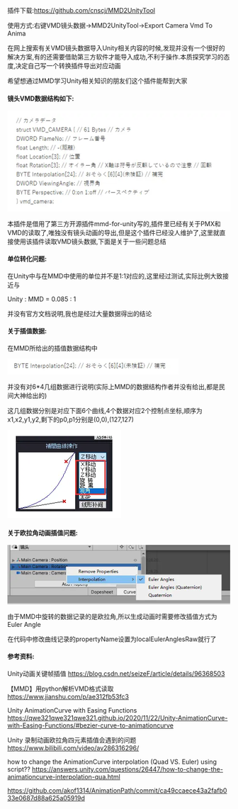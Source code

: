 插件下载:https://github.com/cnscj/MMD2UnityTool

使用方式:右键VMD镜头数据->MMD2UnityTool->Export Camera Vmd To Anima

在网上搜索有关VMD镜头数据导入Unity相关内容的时候,发现并没有一个很好的解决方案,有的还需要借助第三方软件才能导入成功,不利于操作.本质探究学习的态度,决定自己写一个转换插件导出对应动画

希望想通过MMD学习Unity相关知识的朋友们这个插件能帮到大家



#### 镜头VMD数据结构如下:

 ![image-20220321115137647](.asserts/image-20220321115137647.png)


本插件是借用了第三方开源插件mmd-for-unity写的,插件里已经有关于PMX和VMD的读取了,唯独没有镜头动画的导出,但是这个插件已经没人维护了,这里就直接使用该插件读取VMD镜头数据,下面是关于一些问题总结



#### 单位转化问题:

在Unity中与在MMD中使用的单位并不是1:1对应的,这里经过测试,实际比例大致接近与

Unity : MMD = 0.085 : 1

并没有官方文档说明,我也是经过大量数据得出的结论



#### 关于插值数据:

在MMD所给出的插值数据结构中

 ![image-20220321115245006](.asserts/image-20220321115245006.png)


并没有对6*4几组数据进行说明(实际上MMD的数据结构作者并没有给出,都是民间大神给出的)

这几组数据分别是对应下面6个曲线,4个数据对应2个控制点坐标,顺序为x1,x2,y1,y2,剩下的p0,p1分别是(0,0),(127,127) 

![image-20220321115317056](.asserts/image-20220321115317056.png)

#### 关于欧拉角动画插值问题:

 ![image-20220321115351834](.asserts/image-20220321115351834.png)

由于MMD中旋转的数据记录的是欧拉角,所以生成动画时需要修改插值方式为Euler Angle

在代码中修改曲线记录的propertyName设置为localEulerAnglesRaw就行了



#### 参考资料:

Unity动画关键帧插值 https://blog.csdn.net/seizeF/article/details/96368503

【MMD】用python解析VMD格式读取 https://www.jianshu.com/p/ae312fb53fc3

Unity AnimationCurve with Easing Functions https://qwe321qwe321qwe321.github.io/2020/11/22/Unity-AnimationCurve-with-Easing-Functions/#bezier-curve-to-animationcurve

Unity 录制动画欧拉角四元素插值会遇到的问题 https://www.bilibili.com/video/av286316296/

how to change the AnimationCurve interpolation (Quad VS. Euler) using script?? https://answers.unity.com/questions/26447/how-to-change-the-animationcurve-interpolation-qua.html

https://github.com/akof1314/AnimationPath/commit/ca49ccaece43a2fafb033e0687d88a625a05919d
